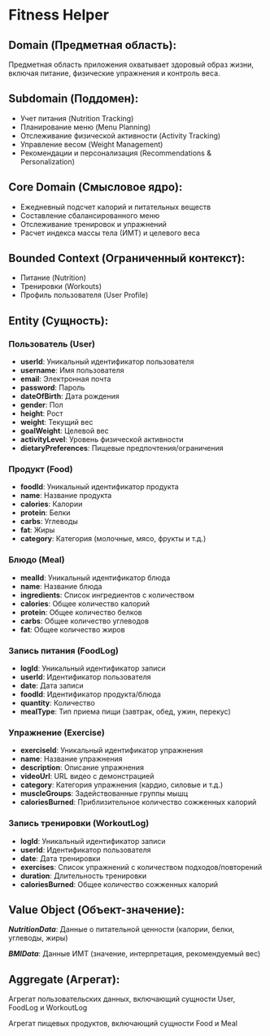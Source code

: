 # Fitness Helper

## Domain (Предметная область):
Предметная область приложения охватывает здоровый образ жизни, включая питание, физические упражнения и контроль веса.

## Subdomain (Поддомен):
- Учет питания (Nutrition Tracking)
- Планирование меню (Menu Planning)
- Отслеживание физической активности (Activity Tracking)
- Управление весом (Weight Management)
- Рекомендации и персонализация (Recommendations & Personalization)

## Core Domain (Смысловое ядро):
- Ежедневный подсчет калорий и питательных веществ
- Составление сбалансированного меню
- Отслеживание тренировок и упражнений
- Расчет индекса массы тела (ИМТ) и целевого веса

## Bounded Context (Ограниченный контекст):
- Питание (Nutrition) 
- Тренировки (Workouts)
- Профиль пользователя (User Profile)

## Entity (Сущность):
### Пользователь (User)
- **userId**: Уникальный идентификатор пользователя
- **username**: Имя пользователя
- **email**: Электронная почта
- **password**: Пароль
- **dateOfBirth**: Дата рождения
- **gender**: Пол
- **height**: Рост
- **weight**: Текущий вес
- **goalWeight**: Целевой вес
- **activityLevel**: Уровень физической активности
- **dietaryPreferences**: Пищевые предпочтения/ограничения
### Продукт (Food)
- **foodId**: Уникальный идентификатор продукта
- **name**: Название продукта
- **calories**: Калории
- **protein**: Белки
- **carbs**: Углеводы
- **fat**: Жиры
- **category**: Категория (молочные, мясо, фрукты и т.д.)
### Блюдо (Meal)
- **mealId**: Уникальный идентификатор блюда
- **name**: Название блюда
- **ingredients**: Список ингредиентов с количеством
- **calories**: Общее количество калорий
- **protein**: Общее количество белков
- **carbs**: Общее количество углеводов
- **fat**: Общее количество жиров
### Запись питания (FoodLog)
- **logId**: Уникальный идентификатор записи
- **userId**: Идентификатор пользователя
- **date**: Дата записи
- **foodId**: Идентификатор продукта/блюда
- **quantity**: Количество
- **mealType**: Тип приема пищи (завтрак, обед, ужин, перекус)
### Упражнение (Exercise)
- **exerciseId**: Уникальный идентификатор упражнения
- **name**: Название упражнения
- **description**: Описание упражнения
- **videoUrl**: URL видео с демонстрацией
- **category**: Категория упражнения (кардио, силовые и т.д.)
- **muscleGroups**: Задействованные группы мышц
- **caloriesBurned**: Приблизительное количество сожженных калорий
### Запись тренировки (WorkoutLog)
- **logId**: Уникальный идентификатор записи
- **userId**: Идентификатор пользователя
- **date**: Дата тренировки
- **exercises**: Список упражнений с количеством подходов/повторений
- **duration**: Длительность тренировки
- **caloriesBurned**: Общее количество сожженных калорий

## Value Object (Объект-значение):
   ***NutritionData***: Данные о питательной ценности (калории, белки, углеводы, жиры)

   ***BMIData***: Данные ИМТ (значение, интерпретация, рекомендуемый вес)
## Aggregate (Агрегат):
   Агрегат пользовательских данных, включающий сущности User, FoodLog и WorkoutLog

   Агрегат пищевых продуктов, включающий сущности Food и Meal